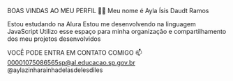 BOAS VINDAS AO MEU PERFIL 💙💙
Meu nome é Ayla Ísis Daudt Ramos

Estou estudando na Alura
Estou me desenvolvendo na linguagem JavaScript
Utilizo esse espaço para minha organização e compartilhamento dos meu projetos desenvolvidos

VOCÊ PODE ENTRA EM CONTATO COMIGO 📫
00001075086565sp@al.educacao.sp.gov.br
@aylazinharainhadelasdelesdiles
